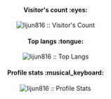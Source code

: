 <h4 align="center">Visitor's count :eyes:</h4>

<p align="center"><img src="https://profile-counter.glitch.me/{lijun816}/count.svg" alt="lijun816 :: Visitor's Count" /></p>

<h4 align="center">Top langs :tongue:</h4>

<p align="center"><img src="https://github-readme-stats.vercel.app/api/top-langs/?username=lijun816&langs_count=10&theme=tokyonight&layout=compact" alt="lijun816 :: Top Langs" /></p>

<h4 align="center">Profile stats :musical_keyboard:</h4>
<p align="center"><img src="https://github-readme-stats.vercel.app/api?username=lijun816&show_icons=true&theme=synthwave" alt="lijun816 :: Profile Stats" /></p>
